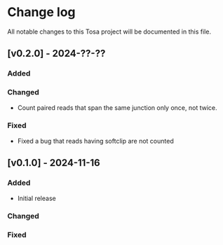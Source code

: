 # Change log

All notable changes to this Tosa project will be documented in this file.

## [v0.2.0] - 2024-??-??

### Added

### Changed

- Count paired reads that span the same junction only once, not twice.

### Fixed

- Fixed a bug that reads having softclip are not counted

## [v0.1.0] - 2024-11-16

### Added

- Initial release

### Changed

### Fixed
